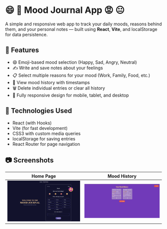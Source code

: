 # 	😄 🥺  Mood Journal App 😡 😐

A simple and responsive web app to track your daily moods, reasons behind them, and your personal notes — built using **React**, **Vite**, and localStorage for data persistence.

## 🚀 Features

- 😄 Emoji-based mood selection (Happy, Sad, Angry, Neutral)
- ✍️ Write and save notes about your feelings
- 📋 Select multiple reasons for your mood (Work, Family, Food, etc.)
- 📅 View mood history with timestamps
- 🗑️ Delete individual entries or clear all history
- 📱 Fully responsive design for mobile, tablet, and desktop

## 🔧 Technologies Used

- React (with Hooks)
- Vite (for fast development)
- CSS3 with custom media queries
- localStorage for saving entries
- React Router for page navigation

## 📷 Screenshots

| Home Page | Mood History |
|-----------|---------------|
| ![Home Screenshot](./public/Home-Page.png) | ![History Screenshot](./public/History-Page.png) |
